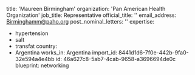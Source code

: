 title: 'Maureen Birmingham'
organization: 'Pan American Health Organization'
job_title: Representative
official_title: ''
email_address: Birminghamm@paho.org
post_nominal_letters: ''
expertise:
  - hypertension
  - salt
  - transfat
country:
  - Argentina
works_in: Argentina
import_id: 8441d1d6-7f0e-442b-9fa0-32e594a4e4bb
id: 46a627c8-5ab7-4cab-9658-a3696694de0c
blueprint: networking
